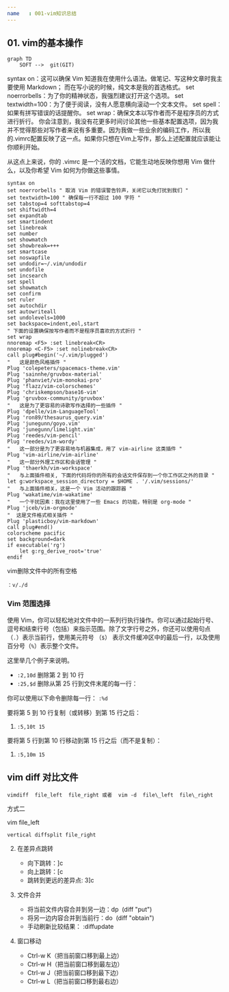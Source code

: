 ```yaml
---
name   : 001-vim知识总结
---
```


## 01. vim的基本操作

```mermaid
graph TD
    SOFT -->  git(GIT)
```

syntax on：这可以确保 Vim 知道我在使用什么语法。做笔记、写这种文章时我主要使用 Markdown； 而在写小说的时候，纯文本是我的首选格式。
set noerrorbells：为了你的精神状态，我强烈建议打开这个选项。
set textwidth=100：为了便于阅读，没有人愿意横向滚动一个文本文件。
set spell：如果有拼写错误的话提醒你。
set wrap：确保文本以写作者而不是程序员的方式进行折行。
你会注意到，我没有花更多时间讨论其他一些基本配置选项，因为我并不觉得那些对写作者来说有多重要。因为我做一些业余的编码工作，所以我的.vimrc配置反映了这一点。如果你只想在Vim上写作，那么上述配置就应该能让你顺利开始。

从这点上来说，你的 .vimrc 是一个活的文档，它能生动地反映你想用 Vim 做什么，以及你希望 Vim 如何为你做这些事情。

```vim
syntax on
set noerrorbells " 取消 Vim 的错误警告铃声，关闭它以免打扰到我们 "
set textwidth=100 " 确保每一行不超过 100 字符 "
set tabstop=4 softtabstop=4
set shiftwidth=4
set expandtab
set smartindent
set linebreak
set number
set showmatch
set showbreak=+++
set smartcase
set noswapfile
set undodir=~/.vim/undodir
set undofile
set incsearch
set spell
set showmatch
set confirm
set ruler
set autochdir
set autowriteall
set undolevels=1000
set backspace=indent,eol,start
" 下面的设置确保按写作者而不是程序员喜欢的方式折行 "
set wrap
nnoremap <F5> :set linebreak<CR>
nnoremap <C-F5> :set nolinebreak<CR>
call plug#begin('~/.vim/plugged')
"   这是颜色风格插件 "
Plug 'colepeters/spacemacs-theme.vim'
Plug 'sainnhe/gruvbox-material'
Plug 'phanviet/vim-monokai-pro'
Plug 'flazz/vim-colorschemes'
Plug 'chriskempson/base16-vim'
Plug 'gruvbox-community/gruvbox'
"   这是为了更容易的诗歌写作选择的一些插件 "
Plug 'dpelle/vim-LanguageTool'
Plug 'ron89/thesaurus_query.vim'
Plug 'junegunn/goyo.vim'
Plug 'junegunn/limelight.vim'
Plug 'reedes/vim-pencil'
Plug 'reedes/vim-wordy'
"   这一部分是为了更容易地与机器集成，用了 vim-airline 这类插件 "
Plug 'vim-airline/vim-airline'
"   这一部分外理工作区和会话管理 "
Plug 'thaerkh/vim-workspace'
"   与上面插件相关, 下面的代码将你的所有的会话文件保存到一个你工作区之外的目录 "
let g:workspace_session_directory = $HOME . '/.vim/sessions/'
"   与上面插件相关，这是一个 Vim 活动的跟踪器 "
Plug 'wakatime/vim-wakatime'
"   一个干扰因素：我在这里使用了一些 Emacs 的功能，特别是 org-mode "
Plug 'jceb/vim-orgmode'
"  这是文件格式相关插件 "
Plug 'plasticboy/vim-markdown'
call plug#end()
colorscheme pacific
set background=dark
if executable('rg')
    let g:rg_derive_root='true'
endif
```


vim删除文件中的所有空格

```vim
：v/./d
```

### Vim 范围选择

使用 Vim，你可以轻松地对文件中的一系列行执行操作。你可以通过起始行号、逗号和结束行号（包括）来指示范围。除了文字行号之外，你还可以使用句点（`.`）表示当前行，使用美元符号 （`$`） 表示文件缓冲区中的最后一行，以及使用百分号（`%`）表示整个文件。

这里举几个例子来说明。

 - `:2,10d` 删除第 2 到 10 行
- `:25,$d` 删除从第 25 行到文件末尾的每一行：

你可以使用以下命令删除每一行： `:%d`

要将第 5 到 10 行复制（或转移）到第 15 行之后：

1. `:5,10t 15`

要将第 5 行到第 10 行移动到第 15 行之后（而不是复制）：

1. `:5,10m 15`

## vim diff 对比文件


```
vimdiff  file_left  file_right 或者  vim -d  file\_left  file\_right
```

方式二

vim file\_left

```
vertical diffsplit file_right
```

2. 在差异点跳转

    - 向下跳转：]c
    - 向上跳转：[c
    - 跳转到更远的差异点: 3]c

3. 文件合并

    - 将当前文件内容合并到另一边：dp  (diff "put")
    - 将另一边内容合并到当前行：do  (diff "obtain")
    - 手动刷新比较结果： :diffupdate

4. 窗口移动

    - Ctrl-w K（把当前窗口移到最上边）
    - Ctrl-w H（把当前窗口移到最左边）
    - Ctrl-w J（把当前窗口移到最下边）
    - Ctrl-w L（把当前窗口移到最右边）


